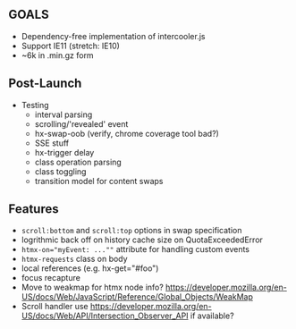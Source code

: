 ## GOALS

* Dependency-free implementation of intercooler.js
* Support IE11 (stretch: IE10)
* ~6k in .min.gz form

## Post-Launch

* Testing
  * interval parsing
  * scrolling/'revealed' event
  * hx-swap-oob (verify, chrome coverage tool bad?)
  * SSE stuff
  * hx-trigger delay
  * class operation parsing
  * class toggling
  * transition model for content swaps

## Features

* `scroll:bottom` and `scroll:top` options in swap specification
* logrithmic back off on history cache size on QuotaExceededError
* `htmx-on="myEvent: ...""` attribute for handling custom events
* `htmx-requests` class on body
* local references (e.g. hx-get="#foo")
* focus recapture
* Move to weakmap for htmx node info?  https://developer.mozilla.org/en-US/docs/Web/JavaScript/Reference/Global_Objects/WeakMap
* Scroll handler use https://developer.mozilla.org/en-US/docs/Web/API/Intersection_Observer_API if available?